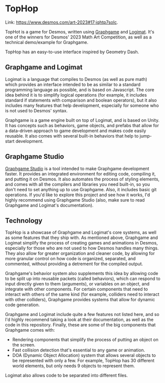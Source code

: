 # TopHop
Link: https://www.desmos.com/art-2023#17;iqhtp7solc.

TopHot is a game for Desmos, written using [Graphgame](https://github.com/uellenberg/Graphgame) and [Logimat](https://github.com/uellenberg/Logimat). It's one of the winners for Desmos' 2023 Math Art Competition, as well as a technical demo/example for Graphgame.

TopHop has an easy-to-use interface inspired by Geometry Dash.

## Graphgame and Logimat
Logimat is a language that compiles to Desmos (as well as pure math) which provides an interface intended to be as similar to a standard programming language as possible, and is based on Javascript. The core idea behind it is to simplify logical operations (for example, it includes standard if statements with comparison and boolean operators), but it also includes many features that help development, especially for someone who is not used to Desmos' syntax.

Graphgame is a game engine built on top of Logimat, and is based on Unity. It has concepts such as behaviors, game objects, and prefabs that allow for a data-driven approach to game development and makes code easily reusable. It also comes with several built-in behaviors that help to jump-start development.

## Graphgame Studio
[Graphgame Studio](https://graphgame.js.org) is a tool intended to make Graphgame development faster. It provides an integrated environment for editing code, compiling it, and putting it on Desmos. It also automates the process of styling elements, and comes with all the compilers and libraries you need built-in, so you don't need to set anything up to use Graphgame. Also, it includes basic git operations. If you'd like to explore this project and see how it works, I'd highly recommend using Graphgame Studio (also, make sure to read Graphgame and Logimat's documentation).

## Technology
TopHop is a showcase of Graphgame and Logimat's core systems, as well as some features that they ship with. As mentioned above, Graphgame and Logimat simplify the process of creating games and animations in Desmos, especially for those who are not used to how Desmos handles many things. They also allow for greater organization and cleaner code, by allowing for more granular control on how code is organized, separated, and commented, without providing a detrement for the compiled output.

Graphgame's behavior system also supplements this idea by allowing code to be split up into reusable packets (called behaviors), which can respond to input directly given to them (arguments), or variables on an object, and integrate with other components. For certain components that need to interact with others of the same kind (for example, colliders need to interact with other colliders), Graphgame provides systems that allow for dynamic code generation.

Graphgame and Logimat include quite a few features not listed here, and so I'd highly recommend taking a look at their documentation, as well as the code in this repository. Finally, these are some of the big components that Graphgame comes with:
- Rendering components that simplify the process of putting an object on the screen.
- Fast collision detection that's essential to any game or animation.
- DOA (Dynamic Object Allocation) system that allows several objects to be represented with only a few. For example, TopHop has 30 different world elements, but only needs 9 objects to represent them.

Logimat also allows code to be separated into different files.
